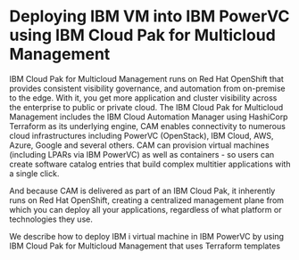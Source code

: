 # Deploying IBM VM into IBM PowerVC using IBM Cloud Pak for Multicloud Management
IBM Cloud Pak for Multicloud Management runs on Red Hat OpenShift that provides consistent visibility governance, and automation from on-premise to the edge. With it, you get more application and cluster visibility across the enterprise to public or private cloud. The IBM Cloud Pak for Multicloud Management includes the IBM Cloud Automation Manager using HashiCorp Terraform as its underlying engine, CAM enables connectivity to numerous cloud infrastructures including PowerVC (OpenStack), IBM Cloud, AWS, Azure, Google and several others. CAM can provision virtual machines (including LPARs via IBM PowerVC) as well as containers - so users can create software catalog entries that build complex multitier applications with a single click.

And because CAM is delivered as part of an IBM Cloud Pak, it inherently runs on Red Hat OpenShift, creating a centralized management plane from which you can deploy all your applications, regardless of what platform or technologies they use.

We describe how to deploy IBM i virtual machine in IBM PowerVC by using IBM Cloud Pak for Multicloud Management that uses Terraform templates
